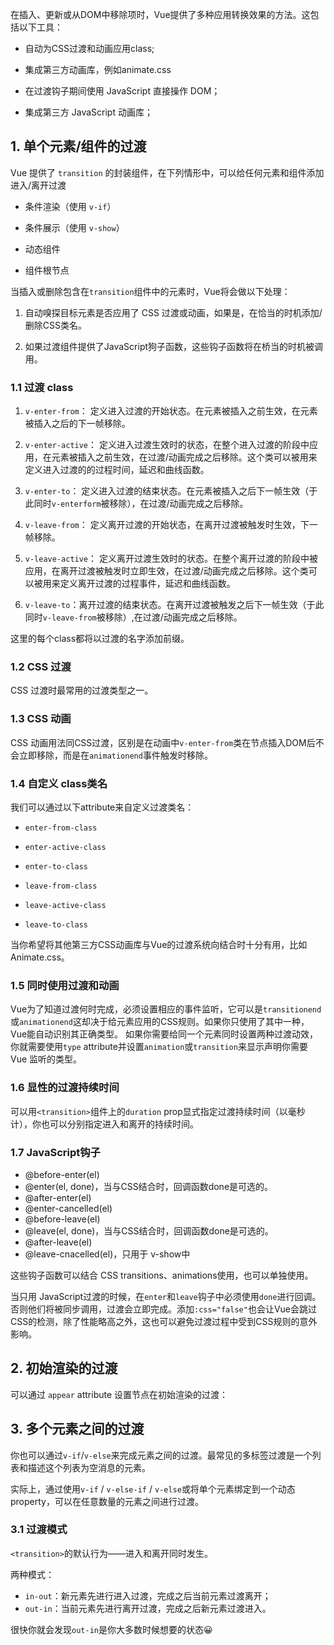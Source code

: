 在插入、更新或从DOM中移除项时，Vue提供了多种应用转换效果的方法。这包括以下工具：

*   自动为CSS过渡和动画应用class;

*   集成第三方动画库，例如animate.css

*   在过渡钩子期间使用 JavaScript 直接操作 DOM；

*   集成第三方 JavaScript 动画库；

## 1. 单个元素/组件的过渡

Vue 提供了 `transition` 的封装组件，在下列情形中，可以给任何元素和组件添加进入/离开过渡

*   条件渲染（使用 `v-if`）

*   条件展示（使用 `v-show`）

*   动态组件

*   组件根节点

当插入或删除包含在`transition`组件中的元素时，Vue将会做以下处理：

1.  自动嗅探目标元素是否应用了 CSS 过渡或动画，如果是，在恰当的时机添加/删除CSS类名。

2.  如果过渡组件提供了JavaScript狗子函数，这些钩子函数将在桥当的时机被调用。

### 1.1 过渡 class

1.  `v-enter-from`： 定义进入过渡的开始状态。在元素被插入之前生效，在元素被插入之后的下一帧移除。

2.  `v-enter-active`： 定义进入过渡生效时的状态，在整个进入过渡的阶段中应用，在元素被插入之前生效，在过渡/动画完成之后移除。这个类可以被用来定义进入过渡的的过程时间，延迟和曲线函数。

3.  `v-enter-to`： 定义进入过渡的结束状态。在元素被插入之后下一帧生效（于此同时`v-enterform`被移除），在过渡/动画完成之后移除。

4.  `v-leave-from`： 定义离开过渡的开始状态，在离开过渡被触发时生效，下一帧移除。

5.  `v-leave-active`： 定义离开过渡生效时的状态。在整个离开过渡的阶段中被应用，在离开过渡被触发时立即生效，在过渡/动画完成之后移除。这个类可以被用来定义离开过渡的过程事件，延迟和曲线函数。

6.  `v-leave-to`：离开过渡的结束状态。在离开过渡被触发之后下一帧生效（于此同时`v-leave-from`被移除）,在过渡/动画完成之后移除。

这里的每个class都将以过渡的名字添加前缀。

### 1.2 CSS 过渡

CSS 过渡时最常用的过渡类型之一。

### 1.3 CSS 动画

CSS 动画用法同CSS过渡，区别是在动画中`v-enter-from`类在节点插入DOM后不会立即移除，而是在`animationend`事件触发时移除。

### 1.4 自定义 class类名

我们可以通过以下attribute来自定义过渡类名：

*   `enter-from-class`

*   `enter-active-class`

*   `enter-to-class`

*   `leave-from-class`

*   `leave-active-class`

*   `leave-to-class`

当你希望将其他第三方CSS动画库与Vue的过渡系统向结合时十分有用，比如Animate.css。

### 1.5 同时使用过渡和动画

Vue为了知道过渡何时完成，必须设置相应的事件监听，它可以是`transitionend`或`animationend`这却决于给元素应用的CSS规则。如果你只使用了其中一种，Vue能自动识别其正确类型。
如果你需要给同一个元素同时设置两种过渡动效，你就需要使用`type` attribute并设置`animation`或`transition`来显示声明你需要 Vue 监听的类型。

### 1.6 显性的过渡持续时间

可以用`<transition>`组件上的`duration` prop显式指定过渡持续时间（以毫秒计），你也可以分别指定进入和离开的持续时间。

### 1.7 JavaScript钩子

- @before-enter(el)
- @enter(el, done)，当与CSS结合时，回调函数done是可选的。
- @after-enter(el)
- @enter-cancelled(el)
- @before-leave(el)
- @leave(el, done)，当与CSS结合时，回调函数done是可选的。
- @after-leave(el)
- @leave-cnacelled(el)，只用于 v-show中

这些钩子函数可以结合 CSS transitions、animations使用，也可以单独使用。

当只用 JavaScript过渡的时候，在`enter`和`leave`钩子中必须使用`done`进行回调。否则他们将被同步调用，过渡会立即完成。添加`:css="false"`也会让Vue会跳过CSS的检测，除了性能略高之外，这也可以避免过渡过程中受到CSS规则的意外影响。

## 2. 初始渲染的过渡

可以通过 `appear` attribute 设置节点在初始渲染的过渡：

## 3. 多个元素之间的过渡

你也可以通过`v-if`/`v-else`来完成元素之间的过渡。最常见的多标签过渡是一个列表和描述这个列表为空消息的元素。

实际上，通过使用`v-if` / `v-else-if` / `v-else`或将单个元素绑定到一个动态property，可以在任意数量的元素之间进行过渡。

### 3.1 过渡模式

`<transition>`的默认行为——进入和离开同时发生。

两种模式：
- `in-out`：新元素先进行进入过渡，完成之后当前元素过渡离开；
- `out-in`：当前元素先进行离开过渡，完成之后新元素过渡进入。

很快你就会发现`out-in`是你大多数时候想要的状态😀
